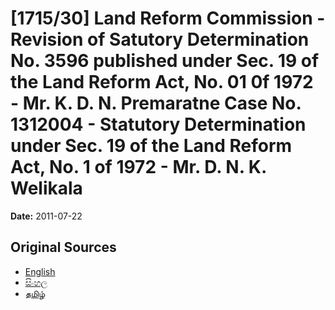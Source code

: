# [1715/30] Land Reform Commission - Revision of Satutory Determination No. 3596 published under Sec. 19 of the Land Reform Act, No. 01 0f 1972 - Mr. K. D. N. Premaratne Case No. 1312004 - Statutory Determination under Sec. 19 of the Land Reform Act, No. 1 of 1972 - Mr. D. N. K. Welikala

**Date:** 2011-07-22

## Original Sources

- [English](https://documents.gov.lk/view/extra-gazettes/2011/7/1715-30_E.pdf)
- [සිංහල](https://documents.gov.lk/view/extra-gazettes/2011/7/1715-30_S.pdf)
- [தமிழ்](https://documents.gov.lk/view/extra-gazettes/2011/7/1715-30_T.pdf)
